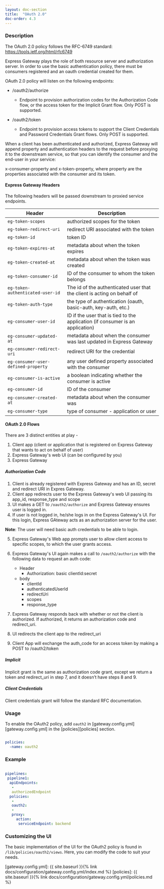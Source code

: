 ```yaml
---
layout: doc-section
title:  "OAuth 2.0"
doc-order: 4.3
---
```


### Description
The OAuth 2.0 policy follows the RFC-6749 standard: https://tools.ietf.org/html/rfc6749

Express Gateway plays the role of both resource server and authorization server. In order to use the basic authentication policy, there must be consumers registered and an oauth credential created for them.

OAuth 2.0 policy will listen on the following endpoints:

* /oauth2/authorize
    * Endpoint to provision authorization codes for the Authorization Code flow, or the access token for the Implicit Grant flow. Only POST is supported.

* /oauth2/token
    * Endpoint to provision access tokens to support the Client Credentials and Password Credentials Grant flows. Only POST is supported.


When a client has been authenticated and authorized, Express Gateway will append property and authentication headers to the request before proxying it to the downstream service, so that you can identify the consumer and the end-user in your service:

x-consumer-property and x-token-property, where property are the properties associated with the consumer and its token.

#### Express Gateway Headers

The following headers will be passed downstream to proxied service endpoints.

| Header                              | Description                                                                    |
| ----------------------------------- | ------------------------------------------------------------------------------ |
| `eg-token-scopes`                   | authorized scopes for the token                                                |
| `eg-token-redirect-uri`             | redirect URI associated with the token                                         |
| `eg-token-id`                       | token ID                                                                       |
| `eg-token-expires-at`               | metadata about when the token expires                                          |
| `eg-token-created-at`               | metadata about when the token was created                                      |
| `eg-token-consumer-id`              | ID of the consumer to whom the token belongs                                   |
| `eg-token-authenticated-user-id`    | The id of the authenticated user that the client is acting on behalf of        |
| `eg-token-auth-type`                | the type of authentication (oauth, basic-auth, key-auth, etc.)                 |
| `eg-consumer-user-id`               | ID if the user that is tied to the application (if consumer is an application) |
| `eg-consumer-updated-at`            | metadata about when the consumer was last updated in Express Gateway           |
| `eg-consumer-redirect-uri`          | redirect URI for the credential                                                |
| `eg-consumer-user-defined-property` | any user defined property associated with the consumer                         |
| `eg-consumer-is-active`             | a boolean indicating whether the consumer is active                            |
| `eg-consumer-id`                    | ID of the consumer                                                             |
| `eg-consumer-created-at`            | metadata about when the consumer was                                           |
| `eg-consumer-type`                  | type of consumer - application or user                                         |

#### OAuth 2.0 Flows
There are 3 distinct entities at play -
1. Client app (client or application that is registered on Express Gateway that wants to act on behalf of user)
2. Express Gateway's web UI (can be configured by you)
3. Express Gateway

##### Authorization Code
1. Client is already registered with Express Gateway and has an ID, secret and redirect URI in Expres Gateway.
2. Client app redirects user to the Express Gateway's web UI passing its app_id, response_type and scope
3. UI makes a GET to `/oauth2/authorize` and Express Gateway ensures user is logged in.
4. If user is not logged in, he/she logs in on the Express Gateway's UI. For this login, Express GAteway acts as an authorization server for the user.

**Note**: The user will need basic auth credentials to be able to login.

5. Express Gateway's Web app prompts user to allow client access to specific scopes, to which the user grants access.
6. Express Gateway's UI again makes a call to `/oauth2/authorize` with the following data to request an auth code:
    * Header
        * Authorization: basic clientId:secret
    * body
        * clientId
        * authenticatedUserId
        * redirectUri
        * scopes
        * response_type

7. Express Gateway responds back with whether or not the client is authorized. If authorized, it returns an authorization code and redirect_uri.
8. UI redirects the client app to the redirect_uri
9. Client App will exchange the auth_code for an access token by making a POST to /oauth2/token

##### Implicit
Implicit grant is the same as authorization code grant, except we return a token and redirect_uri in step 7, and it doesn’t have steps 8 and 9.

##### Client Credentials
Client credentials grant will follow the standard RFC documentation.

### Usage

To enable the OAuth2 policy, add `oauth2` in [gateway.config.yml][gateway.config.yml] in the [policies][policies] section.

```yaml

policies:
  -name: oauth2

```

### Example

```yaml

pipelines: 
 pipeline1: 
  apiEndpoints: 
   - 
   authorizedEndpoint
  policies: 
   - 
   oauth2: 
   - 
   proxy: 
     action: 
      serviceEndpoint: backend

```

### Customizing the UI
The basic implementation of the UI for the OAuth2 policy is found in `/lib/policies/oauth2/views`. Here, you can modify the code to suit your needs.

[gateway.config.yml]: {{ site.baseurl }}{% link docs/configuration/gateway.config.yml/index.md %}
[policies]: {{ site.baseurl }}{% link docs/configuration/gateway.config.yml/policies.md %}
